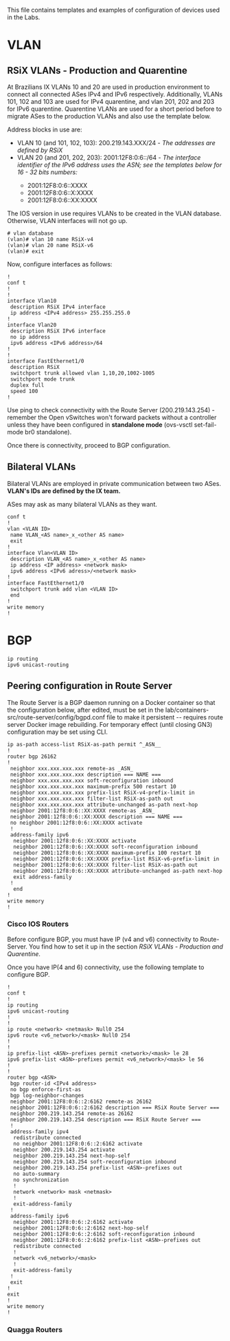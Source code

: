 This file contains templates and examples of configuration of devices used in the Labs.


# VLAN

## RSiX VLANs - Production and Quarentine

At Brazilians IX VLANs 10 and 20 are used in production environment to connect all connected ASes IPv4 and IPv6 respectively. Additionally, VLANs 101, 102 and 103 are used for IPv4 quarentine, and vlan 201, 202 and 203 for IPv6 quarentine. Quarentine VLANs are used for a short period before to migrate ASes to the production VLANs and also use the template below.

Address blocks in use are:

 * VLAN 10 (and 101, 102, 103): 200.219.143.XXX/24 - _The addresses are defined by RSiX_
 * VLAN 20 (and 201, 202, 203): 2001:12F8:0:6::<ASN>/64 - _The interface identifier of the IPv6 address uses the ASN; see the templates below for 16 - 32 bits numbers:_
    * 2001:12F8:0:6::XXXX
    * 2001:12F8:0:6::X:XXXX
    * 2001:12F8:0:6::XX:XXXX

The IOS version in use requires VLANs to be created in the VLAN database. Otherwise, VLAN interfaces will not go up.

```
# vlan database
(vlan)# vlan 10 name RSiX-v4
(vlan)# vlan 20 name RSiX-v6
(vlan)# exit
```

Now, configure interfaces as follows:

```
!
conf t
!
!         
interface Vlan10
 description RSiX IPv4 interface
 ip address <IPv4 address> 255.255.255.0
!
interface Vlan20
 description RSiX IPv6 interface
 no ip address
 ipv6 address <IPv6 address>/64
!
!
interface FastEthernet1/0
 description RSiX
 switchport trunk allowed vlan 1,10,20,1002-1005
 switchport mode trunk
 duplex full
 speed 100
!
```

Use ping to check connectivity with the Route Server (200.219.143.254) - remember the Open vSwitches won't forward packets without a controller unless they have been configured in __standalone mode__ (ovs-vsctl set-fail-mode br0 standalone).

Once there is connectivity, proceed to BGP configuration.


## Bilateral VLANs

Bilateral VLANs are employed in private communication between two ASes. __VLAN's IDs are defined by the IX team.__

ASes may ask as many bilateral VLANs as they want.

```
conf t
!
vlan <VLAN ID>
 name VLAN_<AS name>_x_<other AS name>
 exit
!
interface Vlan<VLAN ID>
 description VLAN_<AS name>_x_<other AS name>
 ip address <IP address> <network mask>
 ipv6 address <IPv6 adress>/<network mask>
!
interface FastEthernet1/0
 switchport trunk add vlan <VLAN ID>
 end
!
write memory
!
```

# BGP

```
ip routing
ipv6 unicast-routing
```

## Peering configuration in Route Server

The Route Server is a BGP daemon running on a Docker container so that the configuration below, after edited, must be set in the lab/containers-src/route-server/config/bgpd.conf file to make it persistent -- requires route server Docker image rebuilding. For temporary effect (until closing GN3) configuration may be set using CLI.

```
ip as-path access-list RSiX-as-path permit ^_ASN__
!
router bgp 26162
!
 neighbor xxx.xxx.xxx.xxx remote-as _ASN_
 neighbor xxx.xxx.xxx.xxx description === NAME ===
 neighbor xxx.xxx.xxx.xxx soft-reconfiguration inbound
 neighbor xxx.xxx.xxx.xxx maximum-prefix 500 restart 10
 neighbor xxx.xxx.xxx.xxx prefix-list RSiX-v4-prefix-limit in
 neighbor xxx.xxx.xxx.xxx filter-list RSiX-as-path out
 neighbor xxx.xxx.xxx.xxx attribute-unchanged as-path next-hop
 neighbor 2001:12f8:0:6::XX:XXXX remote-as _ASN_
 neighbor 2001:12f8:0:6::XX:XXXX description === NAME ===
 no neighbor 2001:12f8:0:6::XX:XXXX activate
 !
 address-family ipv6
  neighbor 2001:12f8:0:6::XX:XXXX activate
  neighbor 2001:12f8:0:6::XX:XXXX soft-reconfiguration inbound
  neighbor 2001:12f8:0:6::XX:XXXX maximum-prefix 100 restart 10
  neighbor 2001:12f8:0:6::XX:XXXX prefix-list RSiX-v6-prefix-limit in
  neighbor 2001:12f8:0:6::XX:XXXX filter-list RSiX-as-path out
  neighbor 2001:12f8:0:6::XX:XXXX attribute-unchanged as-path next-hop
  exit address-family
 !
  end
!
write memory
!
```

### Cisco IOS Routers

Before configure BGP, you must have IP (v4 and v6) connectivity to Route-Server. You find how to set it up in the section _RSiX VLANs - Production and Quarentine_.

Once you have IP(4 and 6) connectivity, use the following template to configure BGP.

```
!
conf t
!
ip routing
ipv6 unicast-routing
!
!
ip route <network> <netmask> Null0 254
ipv6 route <v6_network>/<mask> Null0 254
!
!
ip prefix-list <ASN>-prefixes permit <network>/<mask> le 28
ipv6 prefix-list <ASN>-prefixes permit <v6_network>/<mask> le 56
!
!
router bgp <ASN>
 bgp router-id <IPv4 address>
 no bgp enforce-first-as
 bgp log-neighbor-changes
 neighbor 2001:12F8:0:6::2:6162 remote-as 26162
 neighbor 2001:12F8:0:6::2:6162 description === RSiX Route Server ===
 neighbor 200.219.143.254 remote-as 26162
 neighbor 200.219.143.254 description === RSiX Route Server ===
 !
 address-family ipv4
  redistribute connected
  no neighbor 2001:12F8:0:6::2:6162 activate
  neighbor 200.219.143.254 activate
  neighbor 200.219.143.254 next-hop-self
  neighbor 200.219.143.254 soft-reconfiguration inbound
  neighbor 200.219.143.254 prefix-list <ASN>-prefixes out
  no auto-summary
  no synchronization
  !
  network <network> mask <netmask>
  !
  exit-address-family
 !
 address-family ipv6
  neighbor 2001:12F8:0:6::2:6162 activate
  neighbor 2001:12F8:0:6::2:6162 next-hop-self
  neighbor 2001:12F8:0:6::2:6162 soft-reconfiguration inbound
  neighbor 2001:12F8:0:6::2:6162 prefix-list <ASN>-prefixes out
  redistribute connected
  !
  network <v6_network>/<mask>
  !
  exit-address-family
 !
 exit
!
exit
!
write memory
!
```

### Quagga Routers
